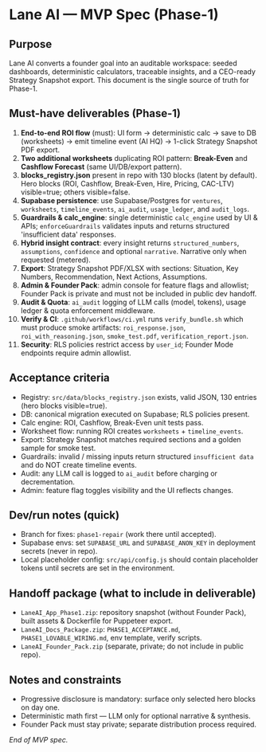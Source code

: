 # Lane AI — MVP Spec (Phase-1)

## Purpose
Lane AI converts a founder goal into an auditable workspace: seeded dashboards, deterministic calculators, traceable insights, and a CEO-ready Strategy Snapshot export. This document is the single source of truth for Phase-1.

## Must-have deliverables (Phase-1)
1. **End-to-end ROI flow** (must): UI form → deterministic calc → save to DB (worksheets) → emit timeline event (AI HQ) → 1-click Strategy Snapshot PDF export.
2. **Two additional worksheets** duplicating ROI pattern: **Break-Even** and **Cashflow Forecast** (same UI/DB/export pattern).
3. **blocks_registry.json** present in repo with 130 blocks (latent by default). Hero blocks (ROI, Cashflow, Break-Even, Hire, Pricing, CAC-LTV) visible=true; others visible=false.
4. **Supabase persistence**: use Supabase/Postgres for `ventures`, `worksheets`, `timeline_events`, `ai_audit`, `usage_ledger`, and `audit_logs`.
5. **Guardrails & calc_engine**: single deterministic `calc_engine` used by UI & APIs; `enforceGuardrails` validates inputs and returns structured 'insufficient data' responses.
6. **Hybrid insight contract**: every insight returns `structured_numbers`, `assumptions`, `confidence` and optional `narrative`. Narrative only when requested (metered).
7. **Export**: Strategy Snapshot PDF/XLSX with sections: Situation, Key Numbers, Recommendation, Next Actions, Assumptions.
8. **Admin & Founder Pack**: admin console for feature flags and allowlist; Founder Pack is private and must not be included in public dev handoff.
9. **Audit & Quota**: `ai_audit` logging of LLM calls (model, tokens), usage ledger & quota enforcement middleware.
10. **Verify & CI**: `.github/workflows/ci.yml` runs `verify_bundle.sh` which must produce smoke artifacts: `roi_response.json`, `roi_with_reasoning.json`, `smoke_test.pdf`, `verification_report.json`.
11. **Security**: RLS policies restrict access by `user_id`; Founder Mode endpoints require admin allowlist.

## Acceptance criteria
- Registry: `src/data/blocks_registry.json` exists, valid JSON, 130 entries (hero blocks visible=true).  
- DB: canonical migration executed on Supabase; RLS policies present.  
- Calc engine: ROI, Cashflow, Break-Even unit tests pass.  
- Worksheet flow: running ROI creates `worksheets` + `timeline_events`.  
- Export: Strategy Snapshot matches required sections and a golden sample for smoke test.  
- Guardrails: invalid / missing inputs return structured `insufficient data` and do NOT create timeline events.  
- Audit: any LLM call is logged to `ai_audit` before charging or decrementation.  
- Admin: feature flag toggles visibility and the UI reflects changes.

## Dev/run notes (quick)
- Branch for fixes: `phase1-repair` (work there until accepted).  
- Supabase envs: set `SUPABASE_URL` and `SUPABASE_ANON_KEY` in deployment secrets (never in repo).  
- Local placeholder config: `src/api/config.js` should contain placeholder tokens until secrets are set in the environment.

## Handoff package (what to include in deliverable)
- `LaneAI_App_Phase1.zip`: repository snapshot (without Founder Pack), built assets & Dockerfile for Puppeteer export.  
- `LaneAI_Docs_Package.zip`: `PHASE1_ACCEPTANCE.md`, `PHASE1_LOVABLE_WIRING.md`, env template, verify scripts.  
- `LaneAI_Founder_Pack.zip` (separate, private; do not include in public repo).

## Notes and constraints
- Progressive disclosure is mandatory: surface only selected hero blocks on day one.  
- Deterministic math first — LLM only for optional narrative & synthesis.  
- Founder Pack must stay private; separate distribution process required.

*End of MVP spec.*
